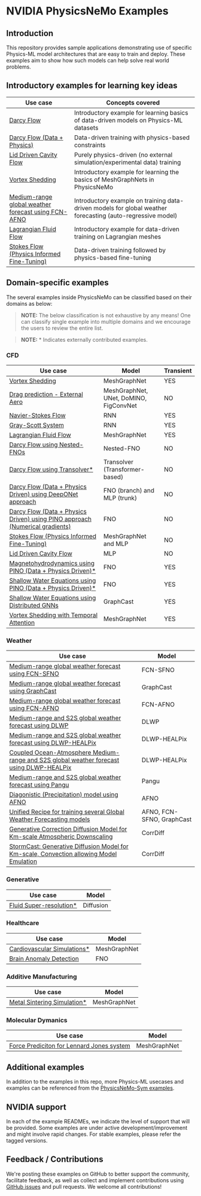 <!-- markdownlint-disable -->
# NVIDIA PhysicsNeMo Examples

## Introduction

This repository provides sample applications demonstrating use of specific Physics-ML
model architectures that are easy to train and deploy. These examples aim to show how
such models can help solve real world problems.

## Introductory examples for learning key ideas

|Use case|Concepts covered|
| --- | --- |
|[Darcy Flow](./cfd/darcy_fno/)|Introductory example for learning basics of data-driven models on Physics-ML datasets|
|[Darcy Flow (Data + Physics)](./cfd/darcy_physics_informed/)|Data-driven training with physics-based constraints|
|[Lid Driven Cavity Flow](./cfd/ldc_pinns/)|Purely physics-driven (no external simulation/experimental data) training|
|[Vortex Shedding](./cfd/vortex_shedding_mgn/)|Introductory example for learning the basics of MeshGraphNets in PhysicsNeMo|
|[Medium-range global weather forecast using FCN-AFNO](./weather/fcn_afno/)|Introductory example on training data-driven models for global weather forecasting (auto-regressive model)|
|[Lagrangian Fluid Flow](./cfd/lagrangian_mgn/)|Introductory example for data-driven training on Lagrangian meshes|
|[Stokes Flow (Physics Informed Fine-Tuning)](./cfd/stokes_mgn/)|Data-driven training followed by physics-based fine-tuning|

## Domain-specific examples

The several examples inside PhysicsNeMo can be classified based on their domains as below:

> **NOTE:**  The below classification is not exhaustive by any means!
    One can classify single example into multiple domains and we encourage
    the users to review the entire list.

> **NOTE:**  * Indicates externally contributed examples.

### CFD

|Use case|Model|Transient|
| --- | --- |  --- |
|[Vortex Shedding](./cfd/vortex_shedding_mgn/)|MeshGraphNet|YES|
|[Drag prediction - External Aero](./cfd/external_aerodynamics/)|MeshGraphNet, UNet, DoMINO, FigConvNet|NO|
|[Navier-Stokes Flow](./cfd/navier_stokes_rnn/)|RNN|YES|
|[Gray-Scott System](./cfd/gray_scott_rnn/)|RNN|YES|
|[Lagrangian Fluid Flow](./cfd/lagrangian_mgn/)|MeshGraphNet|YES|
|[Darcy Flow using Nested-FNOs](./cfd/darcy_nested_fnos/)|Nested-FNO|NO|
|[Darcy Flow using Transolver*](./cfd/darcy_transolver/)|Transolver (Transformer-based)|NO|
|[Darcy Flow (Data + Physics Driven) using DeepONet approach](./cfd/darcy_physics_informed/)|FNO (branch) and MLP (trunk)|NO|
|[Darcy Flow (Data + Physics Driven) using PINO approach (Numerical gradients)](./cfd/darcy_physics_informed/)|FNO|NO|
|[Stokes Flow (Physics Informed Fine-Tuning)](./cfd/stokes_mgn/)|MeshGraphNet and MLP|NO|
|[Lid Driven Cavity Flow](./cfd/ldc_pinns/)|MLP|NO
|[Magnetohydrodynamics using PINO (Data + Physics Driven)*](./cfd/mhd_pino/)|FNO|YES|
|[Shallow Water Equations using PINO (Data + Physics Driven)*](./cfd/swe_nonlinear_pino/)|FNO|YES|
|[Shallow Water Equations using Distributed GNNs](./cfd/swe_distributed_gnn/)|GraphCast|YES|
|[Vortex Shedding with Temporal Attention](./cfd/vortex_shedding_mesh_reduced/)|MeshGraphNet|YES|

### Weather

|Use case|Model|
| --- | --- |
|[Medium-range global weather forecast using FCN-SFNO](https://github.com/NVIDIA/modulus-makani)|FCN-SFNO|
|[Medium-range global weather forecast using GraphCast](./weather/graphcast/)|GraphCast|
|[Medium-range global weather forecast using FCN-AFNO](./weather/fcn_afno/)|FCN-AFNO|
|[Medium-range and S2S global weather forecast using DLWP](./weather/dlwp/)|DLWP|
|[Medium-range and S2S global weather forecast using DLWP-HEALPix](./weather/dlwp_healpix/)|DLWP-HEALPix|
|[Coupled Ocean-Atmosphere Medium-range and S2S global weather forecast using DLWP-HEALPix](./weather/dlwp_healpix_coupled/)|DLWP-HEALPix|
|[Medium-range and S2S global weather forecast using Pangu](./weather/pangu_weather/)|Pangu|
|[Diagonistic (Precipitation) model using AFNO](./weather/diagnostic/)|AFNO|
|[Unified Recipe for training several Global Weather Forecasting models](./weather/unified_recipe/)|AFNO, FCN-SFNO, GraphCast|
|[Generative Correction Diffusion Model for Km-scale Atmospheric Downscaling](./generative/corrdiff/)|CorrDiff|
|[StormCast: Generative Diffusion Model for Km-scale, Convection allowing Model Emulation](./generative/stormcast/)|CorrDiff|

### Generative

|Use case|Model|
| --- | --- |
|[Fluid Super-resolution*](./generative/diffusion/)|Diffusion|

### Healthcare

|Use case|Model|
| --- | --- |
|[Cardiovascular Simulations*](./healthcare/bloodflow_1d_mgn/)|MeshGraphNet|
|[Brain Anomaly Detection](./healthcare/brain_anomaly_detection/)|FNO|

### Additive Manufacturing

|Use case|Model|
| --- | --- |
|[Metal Sintering Simulation*](./additive_manufacturing/sintering_physics/)|MeshGraphNet|

### Molecular Dymanics

|Use case|Model|
| --- | --- |
|[Force Prediciton for Lennard Jones system](./molecular_dynamics/lennard_jones/)|MeshGraphNet|


## Additional examples

In addition to the examples in this repo, more Physics-ML usecases and examples
can be referenced from the [PhysicsNeMo-Sym examples](https://github.com/NVIDIA/modulus-sym/blob/main/examples/README.md).

## NVIDIA support

In each of the example READMEs, we indicate the level of support that will be provided.
Some examples are under active development/improvement and might involve rapid changes.
For stable examples, please refer the tagged versions.

## Feedback / Contributions

We're posting these examples on GitHub to better support the community, facilitate
feedback, as well as collect and implement contributions using
[GitHub issues](https://github.com/NVIDIA/modulus/issues) and pull requests.
We welcome all contributions!
